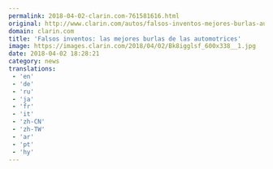 ```yaml
---
permalink: 2018-04-02-clarin.com-761581616.html
original: http://www.clarin.com/autos/falsos-inventos-mejores-burlas-automotrices_0_ByGIV6kiz.html
domain: clarin.com
title: 'Falsos inventos: las mejores burlas de las automotrices'
image: https://images.clarin.com/2018/04/02/Bk8igglsf_600x338__1.jpg
date: 2018-04-02 18:28:21
category: news
translations: 
 - 'en'
 - 'de'
 - 'ru'
 - 'ja'
 - 'fr'
 - 'it'
 - 'zh-CN'
 - 'zh-TW'
 - 'ar'
 - 'pt'
 - 'hy'
---
```


